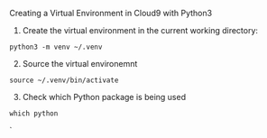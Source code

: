 Creating a Virtual Environment in Cloud9 with Python3

1) Create the virtual environment in the current working directory:

`python3 -m venv ~/.venv`

2) Source the virtual environemnt

`source ~/.venv/bin/activate`

3) Check which Python package is being used

`which python`


`